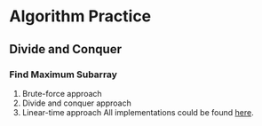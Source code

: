 # Algorithm Practice
## Divide and Conquer
### Find Maximum Subarray
1. Brute-force approach
2. Divide and conquer approach
3. Linear-time approach
All implementations could be found [here](https://github.com/jiujieti/AlgorithmPractice/tree/master/findMaximumArray).
